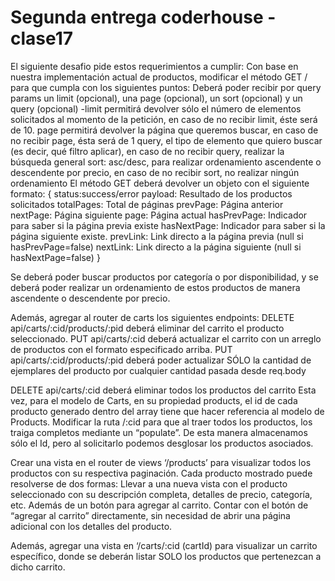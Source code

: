 # Segunda entrega coderhouse - clase17
El siguiente desafio pide estos requerimientos a cumplir:
Con base en nuestra implementación actual de productos, modificar el método GET / para que cumpla con los siguientes puntos:
Deberá poder recibir por query params un limit (opcional), una page (opcional), un sort (opcional) y un query (opcional)
-limit permitirá devolver sólo el número de elementos solicitados al momento de la petición, en caso de no recibir limit, éste será de 10.
page permitirá devolver la página que queremos buscar, en caso de no recibir page, ésta será de 1
query, el tipo de elemento que quiero buscar (es decir, qué filtro aplicar), en caso de no recibir query, realizar la búsqueda general
sort: asc/desc, para realizar ordenamiento ascendente o descendente por precio, en caso de no recibir sort, no realizar ningún ordenamiento
El método GET deberá devolver un objeto con el siguiente formato:
{
	status:success/error
payload: Resultado de los productos solicitados
totalPages: Total de páginas
prevPage: Página anterior
nextPage: Página siguiente
page: Página actual
hasPrevPage: Indicador para saber si la página previa existe
hasNextPage: Indicador para saber si la página siguiente existe.
prevLink: Link directo a la página previa (null si hasPrevPage=false)
nextLink: Link directo a la página siguiente (null si hasNextPage=false)
}

Se deberá poder buscar productos por categoría o por disponibilidad, y se deberá poder realizar un ordenamiento de estos productos de manera ascendente o descendente por precio.

Además, agregar al router de carts los siguientes endpoints:
DELETE api/carts/:cid/products/:pid deberá eliminar del carrito el producto seleccionado.
PUT api/carts/:cid deberá actualizar el carrito con un arreglo de productos con el formato especificado arriba.
PUT api/carts/:cid/products/:pid deberá poder actualizar SÓLO la cantidad de ejemplares del producto por cualquier cantidad pasada desde req.body

DELETE api/carts/:cid deberá eliminar todos los productos del carrito 
Esta vez, para el modelo de Carts, en su propiedad products, el id de cada producto generado dentro del array tiene que hacer referencia al modelo de Products. Modificar la ruta /:cid para que al traer todos los productos, los traiga completos mediante un “populate”. De esta manera almacenamos sólo el Id, pero al solicitarlo podemos desglosar los productos asociados.


Crear una vista en el router de views ‘/products’ para visualizar todos los productos con su respectiva paginación. Cada producto mostrado puede resolverse de dos formas:
Llevar a una nueva vista con el producto seleccionado con su descripción completa, detalles de precio, categoría, etc. Además de un botón para agregar al carrito.
Contar con el botón de “agregar al carrito” directamente, sin necesidad de abrir una página adicional con los detalles del producto.

Además, agregar una vista en ‘/carts/:cid (cartId) para visualizar un carrito específico, donde se deberán listar SOLO los productos que pertenezcan a dicho carrito.